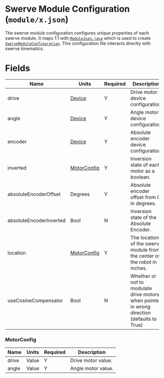# Swerve Module Configuration (`module/x.json`)

The swerve module configuration configures unique properties of each swerve module. It maps 1:1
with [`ModuleJson.java`](../../src/main/java/frc/robot/subsystems/swervedrive/swervelib/parser/json/ModuleJson.java)
which is used to
create [`SwerveModuleConfiguration`](../../src/main/java/frc/robot/subsystems/swervedrive/swervelib/parser/SwerveModuleConfiguration.java).
This configuration file interacts directly with swerve kinematics.

# Fields

| Name                    | Units                       | Required | Description                                                               |
|-------------------------|-----------------------------|----------|---------------------------------------------------------------------------|
| drive                   | [Device](devicejson.md)     | Y        | Drive motor device configuration.                                         |
| angle                   | [Device](devicejson.md)     | Y        | Angle motor device configuration.                                         |
| encoder                 | [Device](devicejson.md)     | Y        | Absolute encoder device configuration.                                    |
| inverted                | [MotorConfig](#MotorConfig) | Y        | Inversion state of each motor as a boolean.                               |
| absoluteEncoderOffset   | Degrees                     | Y        | Absolute encoder offset from 0 in degrees.                                |
| absoluteEncoderInverted | Bool                        | N        | Inversion state of the Absolute Encoder.                                  |
| location                | [MotorConfig](#MotorConfig) | Y        | The location of the swerve module from the center of the robot in inches. |
| useCosineCompensator    | Bool                        | N        | Whether or not to modulate drive motors when pointed in wrong direction (defaults to True) |

### MotorConfig

| Name  | Units | Required | Description        |
|-------|-------|----------|--------------------|
| drive | Value | Y        | Drive motor value. |
| angle | Value | Y        | Angle motor value. |
